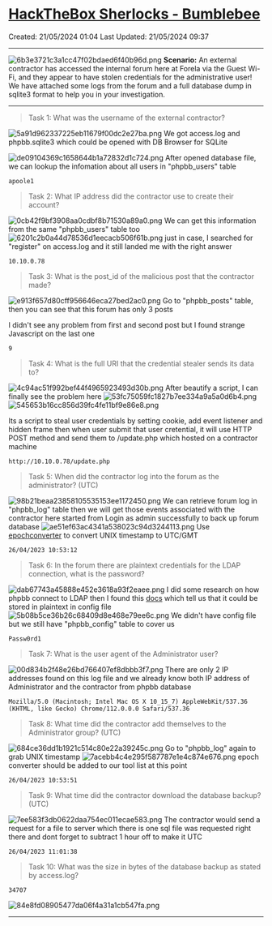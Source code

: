 # [HackTheBox Sherlocks - Bumblebee](https://app.hackthebox.com/sherlocks/Bumblebee)
Created: 21/05/2024 01:04
Last Updated: 21/05/2024 09:37
* * *
![6b3e3721c3a1cc47f02bdaed6f40b96d.png](..//resources/6b3e3721c3a1cc47f02bdaed6f40b96d.png)
**Scenario:**
An external contractor has accessed the internal forum here at Forela via the Guest Wi-Fi, and they appear to have stolen credentials for the administrative user! We have attached some logs from the forum and a full database dump in sqlite3 format to help you in your investigation.

* * *
>Task 1: What was the username of the external contractor?

![5a91d962337225eb11679f00dc2e27ba.png](..//resources/5a91d962337225eb11679f00dc2e27ba.png)
We got access.log and phpbb.sqlite3 which could be opened with DB Browser for SQLite

![de09104369c1658644b1a72832d1c724.png](..//resources/de09104369c1658644b1a72832d1c724.png)
After opened database file, we can lookup the infomation about all users in "phpbb_users" table
```
apoole1
```

>Task 2: What IP address did the contractor use to create their account?

![0cb42f9bf3908aa0cdbf8b71530a89a0.png](..//resources/0cb42f9bf3908aa0cdbf8b71530a89a0.png)
We can get this information from the same "phpbb_users" table too
![6201c2b0a44d78536d1eecacb506f61b.png](..//resources/6201c2b0a44d78536d1eecacb506f61b.png)
just in case, I searched for "register" on access.log and it still landed me with the right answer
```
10.10.0.78
```

>Task 3: What is the post_id of the malicious post that the contractor made?

![e913f657d80cff956646eca27bed2ac0.png](..//resources/e913f657d80cff956646eca27bed2ac0.png)
Go to "phpbb_posts" table, then you can see that this forum has only 3 posts

I didn't see any problem from first and second post but I found strange Javascript on the last one 
```
9
```

>Task 4: What is the full URI that the credential stealer sends its data to?

![4c94ac51f992bef44f4965923493d30b.png](..//resources/4c94ac51f992bef44f4965923493d30b.png)
After beautify a script, I can finally see the problem here
![53fc75059fc1827b7ee334a9a5a0d6b4.png](..//resources/53fc75059fc1827b7ee334a9a5a0d6b4.png)
![545653b16cc856d39fc4fe11bf9e86e8.png](..//resources/545653b16cc856d39fc4fe11bf9e86e8.png)

Its a script to steal user credentials by setting cookie, add event listener and hidden frame then when user submit that user cretential, it will use HTTP POST method and send them to /update.php which hosted on a contractor machine
```
http://10.10.0.78/update.php
```

>Task 5: When did the contractor log into the forum as the administrator? (UTC)

![98b21beaa23858105535153ee1172450.png](..//resources/98b21beaa23858105535153ee1172450.png)
We can retrieve forum log in "phpbb_log" table then we will get those events associated with the contractor here started from Login as admin successfully to back up forum database
![ae51ef63ac4341a538023c94d3244113.png](..//resources/ae51ef63ac4341a538023c94d3244113.png)
Use [epochconverter](https://www.epochconverter.com/) to convert UNIX timestamp to UTC/GMT
```
26/04/2023 10:53:12
```

>Task 6: In the forum there are plaintext credentials for the LDAP connection, what is the password?

![dab67743a45888e452e3618a93f2eaee.png](..//resources/dab67743a45888e452e3618a93f2eaee.png)
I did some research on how phpbb connect to LDAP then I found this [docs](https://www.phpbb.com/support/docs/en/3.1/ug/adminguide/general_client/) which tell us that it could be stored in plaintext in config file
![5b08b5ce36b26c68409d8e468e79ee6c.png](..//resources/5b08b5ce36b26c68409d8e468e79ee6c.png)
We didn't have config file but we still have "phpbb_config" table to cover us
```
Passw0rd1
```

>Task 7: What is the user agent of the Administrator user?

![00d834b2f48e26bd766407ef8dbbb3f7.png](..//resources/00d834b2f48e26bd766407ef8dbbb3f7.png)
There are only 2 IP addresses found on this log file and we already know both IP address of Administrator and the contractor from phpbb database
```
Mozilla/5.0 (Macintosh; Intel Mac OS X 10_15_7) AppleWebKit/537.36 (KHTML, like Gecko) Chrome/112.0.0.0 Safari/537.36
```

>Task 8: What time did the contractor add themselves to the Administrator group? (UTC)

![684ce36dd1b1921c514c80e22a39245c.png](..//resources/684ce36dd1b1921c514c80e22a39245c.png)
Go to "phpbb_log" again to grab UNIX timestamp
![7acebb4c4e295f587787e1e4c874e676.png](..//resources/7acebb4c4e295f587787e1e4c874e676.png)
epoch converter should be added to our tool list at this point
```
26/04/2023 10:53:51
```

>Task 9: What time did the contractor download the database backup? (UTC)

![7ee583f3db0622daa754ec011ecae583.png](..//resources/7ee583f3db0622daa754ec011ecae583.png)
The contractor would send a request for a file to server which there is one sql file was requested right there
 and dont forget to subtract 1 hour off to make it UTC
```
26/04/2023 11:01:38
```

>Task 10: What was the size in bytes of the database backup as stated by access.log?
```
34707
```

![84e8fd08905477da06f4a31a1cb547fa.png](..//resources/84e8fd08905477da06f4a31a1cb547fa.png)
* * *
